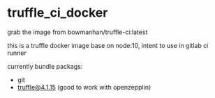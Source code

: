 # truffle_ci_docker

grab the image from bowmanhan/truffle-ci:latest

this is a truffle docker image base on node:10, intent to use in gitlab ci runner

currently bundle packags:

* git
* truffle@4.1.15 (good to work with openzepplin)


